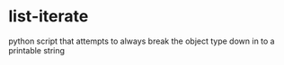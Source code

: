 # list-iterate
python script that attempts to always break the object type down in to a printable string
